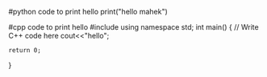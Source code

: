 #python code to print hello
print("hello mahek")


#cpp code to print hello
#include <iostream>
using namespace std;
int main()
{
    // Write C++ code here
   cout<<"hello";

    return 0;
}
